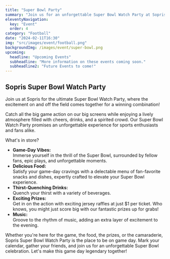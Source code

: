 ```yaml
---
title: "Super Bowl Party"
summary: "Join us for an unforgettable Super Bowl Watch Party at Sopris! Enjoy the big game, delicious food, refreshing drinks, and exciting prizes. It's the perfect way to experience the Super Bowl with friends and fellow fans."
eleventyNavigation:
  key: "Event"
  order: 4
category: "Football"
date: "2024-02-11T16:30"
img: "src/images/event/football.png"
backgroundImg: /images/event/super-bowl.png
upcoming:
  headline: "Upcoming Events"
  subheadline: "More information on these events coming soon."
  subheadline2: "Future Events to come!"
---
```

## **Sopris Super Bowl Watch Party**
Join us at Sopris for the ultimate Super Bowl Watch Party, where the excitement on and off the field comes together for a winning combination!

Catch all the big game action on our big screens while enjoying a lively atmosphere filled with cheers, drinks, and a spirited crowd. Our Super Bowl Watch Party promises an unforgettable experience for sports enthusiasts and fans alike.

What's in store?

*  **Game-Day Vibes:**  
Immerse yourself in the thrill of the Super Bowl, surrounded by fellow fans, epic plays, and unforgettable moments.
*  **Delicious Food:**  
Satisfy your game-day cravings with a delectable menu of fan-favorite snacks and dishes, expertly crafted to elevate your Super Bowl experience.
*  **Thirst-Quenching Drinks:**  
Quench your thirst with a variety of beverages.
*  **Exciting Prizes:**  
Get in on the action with exciting jersey raffles at just $1 per ticket. Who knows, you might just score big with our fantastic prizes up for grabs!
*  **Music:**  
Groove to the rhythm of music, adding an extra layer of excitement to the evening.

Whether you're here for the game, the food, the prizes, or the camaraderie, Sopris Super Bowl Watch Party is the place to be on game day. Mark your calendar, gather your friends, and join us for an unforgettable Super Bowl celebration. Let's make this game day legendary together!

